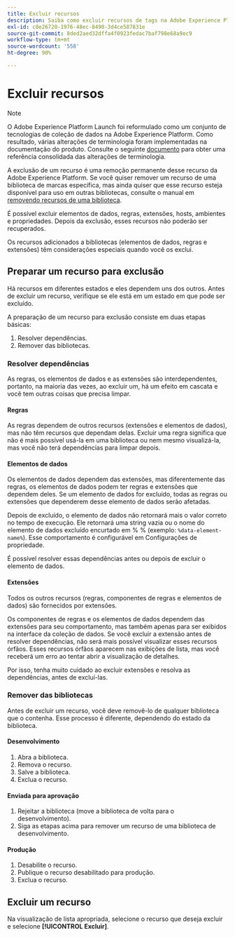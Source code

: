 ```yaml
---
title: Excluir recursos
description: Saiba como excluir recursos de tags na Adobe Experience Platform.
exl-id: c8e26720-1976-48ec-8490-3d4ce587831e
source-git-commit: 8ded2aed32dffa4f0923fedac7baf798e68a9ec9
workflow-type: tm+mt
source-wordcount: '558'
ht-degree: 90%

---
```


# Excluir recursos

>[!NOTE]
>
>O Adobe Experience Platform Launch foi reformulado como um conjunto de tecnologias de coleção de dados na Adobe Experience Platform. Como resultado, várias alterações de terminologia foram implementadas na documentação do produto. Consulte o seguinte [documento](../../term-updates.md) para obter uma referência consolidada das alterações de terminologia.

A exclusão de um recurso é uma remoção permanente desse recurso da Adobe Experience Platform. Se você quiser remover um recurso de uma biblioteca de marcas específica, mas ainda quiser que esse recurso esteja disponível para uso em outras bibliotecas, consulte o manual em [removendo recursos de uma biblioteca](remove-resources-from-library.md).

É possível excluir elementos de dados, regras, extensões, hosts, ambientes e propriedades. Depois da exclusão, esses recursos não poderão ser recuperados.

Os recursos adicionados a bibliotecas (elementos de dados, regras e extensões) têm considerações especiais quando você os exclui.

## Preparar um recurso para exclusão

Há recursos em diferentes estados e eles dependem uns dos outros. Antes de excluir um recurso, verifique se ele está em um estado em que pode ser excluído.

A preparação de um recurso para exclusão consiste em duas etapas básicas:

1. Resolver dependências.
1. Remover das bibliotecas.

### Resolver dependências

As regras, os elementos de dados e as extensões são interdependentes, portanto, na maioria das vezes, ao excluir um, há um efeito em cascata e você tem outras coisas que precisa limpar.

#### Regras

As regras dependem de outros recursos (extensões e elementos de dados), mas não têm recursos que dependam delas. Excluir uma regra significa que não é mais possível usá-la em uma biblioteca ou nem mesmo visualizá-la, mas você não terá dependências para limpar depois.

#### Elementos de dados

Os elementos de dados dependem das extensões, mas diferentemente das regras, os elementos de dados podem ter regras e extensões que dependem deles. Se um elemento de dados for excluído, todas as regras ou extensões que dependerem desse elemento de dados serão afetadas.

Depois de excluído, o elemento de dados não retornará mais o valor correto no tempo de execução. Ele retornará uma string vazia ou o nome do elemento de dados excluído encurtado em % % (exemplo: `%data-element-name%`). Esse comportamento é configurável em Configurações de propriedade.

É possível resolver essas dependências antes ou depois de excluir o elemento de dados.

#### Extensões

Todos os outros recursos (regras, componentes de regras e elementos de dados) são fornecidos por extensões.

Os componentes de regras e os elementos de dados dependem das extensões para seu comportamento, mas também apenas para ser exibidos na interface da coleção de dados. Se você excluir a extensão antes de resolver dependências, não será mais possível visualizar esses recursos órfãos. Esses recursos órfãos aparecem nas exibições de lista, mas você receberá um erro ao tentar abrir a visualização de detalhes.

Por isso, tenha muito cuidado ao excluir extensões e resolva as dependências, antes de excluí-las.

### Remover das bibliotecas

Antes de excluir um recurso, você deve removê-lo de qualquer biblioteca que o contenha. Esse processo é diferente, dependendo do estado da biblioteca.

#### Desenvolvimento

1. Abra a biblioteca.
1. Remova o recurso.
1. Salve a biblioteca.
1. Exclua o recurso.

#### Enviada para aprovação

1. Rejeitar a biblioteca (move a biblioteca de volta para o desenvolvimento).
1. Siga as etapas acima para remover um recurso de uma biblioteca de desenvolvimento.

#### Produção

1. Desabilite o recurso.
1. Publique o recurso desabilitado para produção.
1. Exclua o recurso.

## Excluir um recurso

Na visualização de lista apropriada, selecione o recurso que deseja excluir e selecione **[!UICONTROL Excluir]**.
